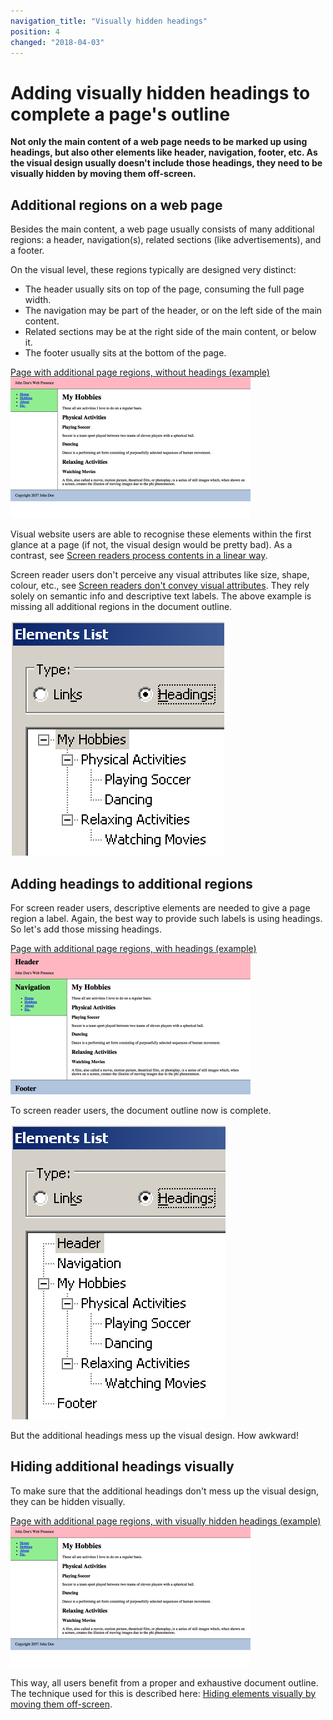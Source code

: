 ```yaml
---
navigation_title: "Visually hidden headings"
position: 4
changed: "2018-04-03"
---
```


# Adding visually hidden headings to complete a page's outline

**Not only the main content of a web page needs to be marked up using headings, but also other elements like header, navigation, footer, etc. As the visual design usually doesn't include those headings, they need to be visually hidden by moving them off-screen.**

## Additional regions on a web page

Besides the main content, a web page usually consists of many additional regions: a header, navigation(s), related sections (like advertisements), and a footer.

On the visual level, these regions typically are designed very distinct:

- The header usually sits on top of the page, consuming the full page width.
- The navigation may be part of the header, or on the left side of the main content.
- Related sections may be at the right side of the main content, or below it.
- The footer usually sits at the bottom of the page.

[Page with additional page regions, without headings (example) ![Preview](_examples/page-with-additional-page-regions-without-headings/_example.png)](_examples/page-with-additional-page-regions-without-headings)

Visual website users are able to recognise these elements within the first glance at a page (if not, the visual design would be pretty bad). As a contrast, see [Screen readers process contents in a linear way](/pages/knowledge/desktop-screen-readers/linear-processing).

Screen reader users don't perceive any visual attributes like size, shape, colour, etc., see [Screen readers don't convey visual attributes](/pages/knowledge/desktop-screen-readers/no-visual-attributes). They rely solely on semantic info and descriptive text labels. The above example is missing all additional regions in the document outline.

![Incomplete document outline](_media/incomplete-document-outline.png)

## Adding headings to additional regions

For screen reader users, descriptive elements are needed to give a page region a label. Again, the best way to provide such labels is using headings. So let's add those missing headings.

[Page with additional page regions, with headings (example) ![Preview](_examples/page-with-additional-page-regions-with-headings/_example.png)](_examples/page-with-additional-page-regions-with-headings)

To screen reader users, the document outline now is complete.

![Complete document outline](_media/complete-document-outline.png)

But the additional headings mess up the visual design. How awkward!

## Hiding additional headings visually

To make sure that the additional headings don't mess up the visual design, they can be hidden visually.

[Page with additional page regions, with visually hidden headings (example) ![Preview](_examples/page-with-additional-page-regions-with-visually-hidden-headings/_example.png)](_examples/page-with-additional-page-regions-with-visually-hidden-headings)

This way, all users benefit from a proper and exhaustive document outline. The technique used for this is described here: [Hiding elements visually by moving them off-screen](/pages/examples/hiding-elements/visually).